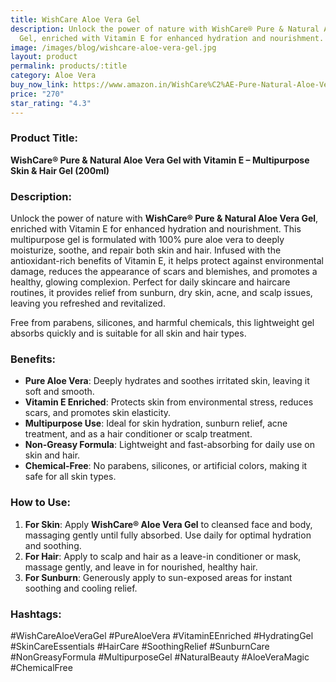 ```yaml
---
title: WishCare Aloe Vera Gel
description: Unlock the power of nature with WishCare® Pure & Natural Aloe Vera
  Gel, enriched with Vitamin E for enhanced hydration and nourishment.
image: /images/blog/wishcare-aloe-vera-gel.jpg
layout: product
permalink: products/:title
category: Aloe Vera
buy_now_link: https://www.amazon.in/WishCare%C2%AE-Pure-Natural-Aloe-Vera/dp/B07YJTNKLH/ref=sr_1_11?crid=1XMIOQ4WPBG6X&tag=ayushmonk-21
price: "270"
star_rating: "4.3"
---
```

### Product Title:
**WishCare® Pure & Natural Aloe Vera Gel with Vitamin E – Multipurpose Skin & Hair Gel (200ml)**

### Description:
Unlock the power of nature with **WishCare® Pure & Natural Aloe Vera Gel**, enriched with Vitamin E for enhanced hydration and nourishment. This multipurpose gel is formulated with 100% pure aloe vera to deeply moisturize, soothe, and repair both skin and hair. Infused with the antioxidant-rich benefits of Vitamin E, it helps protect against environmental damage, reduces the appearance of scars and blemishes, and promotes a healthy, glowing complexion. Perfect for daily skincare and haircare routines, it provides relief from sunburn, dry skin, acne, and scalp issues, leaving you refreshed and revitalized.

Free from parabens, silicones, and harmful chemicals, this lightweight gel absorbs quickly and is suitable for all skin and hair types.

### Benefits:
- **Pure Aloe Vera**: Deeply hydrates and soothes irritated skin, leaving it soft and smooth.
- **Vitamin E Enriched**: Protects skin from environmental stress, reduces scars, and promotes skin elasticity.
- **Multipurpose Use**: Ideal for skin hydration, sunburn relief, acne treatment, and as a hair conditioner or scalp treatment.
- **Non-Greasy Formula**: Lightweight and fast-absorbing for daily use on skin and hair.
- **Chemical-Free**: No parabens, silicones, or artificial colors, making it safe for all skin types.

### How to Use:
1. **For Skin**: Apply **WishCare® Aloe Vera Gel** to cleansed face and body, massaging gently until fully absorbed. Use daily for optimal hydration and soothing.
2. **For Hair**: Apply to scalp and hair as a leave-in conditioner or mask, massage gently, and leave in for nourished, healthy hair.
3. **For Sunburn**: Generously apply to sun-exposed areas for instant soothing and cooling relief.

### Hashtags:
#WishCareAloeVeraGel #PureAloeVera #VitaminEEnriched #HydratingGel #SkinCareEssentials #HairCare #SoothingRelief #SunburnCare #NonGreasyFormula #MultipurposeGel #NaturalBeauty #AloeVeraMagic #ChemicalFree
